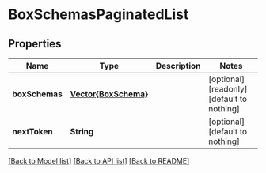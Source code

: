 # BoxSchemasPaginatedList


## Properties
Name | Type | Description | Notes
------------ | ------------- | ------------- | -------------
**boxSchemas** | [**Vector{BoxSchema}**](BoxSchema.md) |  | [optional] [readonly] [default to nothing]
**nextToken** | **String** |  | [optional] [default to nothing]


[[Back to Model list]](../README.md#models) [[Back to API list]](../README.md#api-endpoints) [[Back to README]](../README.md)


